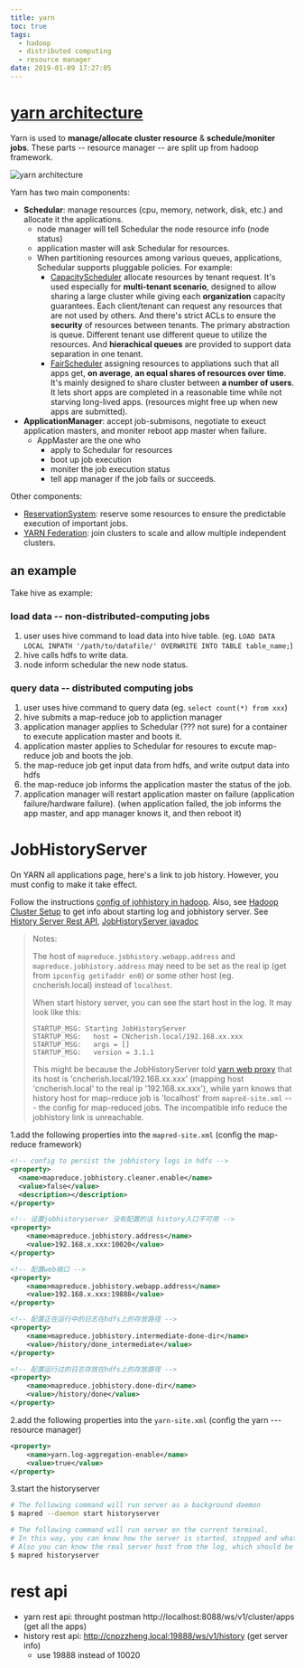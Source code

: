 ```yaml
---
title: yarn
toc: true
tags:
  - hadoop
  - distributed computing
  - resource manager
date: 2019-01-09 17:27:05
---
```



# [yarn architecture](https://hadoop.apache.org/docs/current/hadoop-yarn/hadoop-yarn-site/YARN.html)

Yarn is used to **manage/allocate cluster resource** & **schedule/moniter jobs**. These parts -- resource manager -- are split up from hadoop framework.

![yarn architecture](https://hadoop.apache.org/docs/current/hadoop-yarn/hadoop-yarn-site/yarn_architecture.gif)

Yarn has two main components:

* **Schedular**: manage resources (cpu, memory, network, disk, etc.) and allocate it the applications.
  * node manager will tell Schedular the node resource info (node status)
  * application master will ask Schedular for resources.
  * When partitioning resources among various queues, applications, Schedular supports pluggable policies. For example:
    * [CapacityScheduler](https://hadoop.apache.org/docs/current/hadoop-yarn/hadoop-yarn-site/CapacityScheduler.html) allocate resources by tenant request. It's used especially for **multi-tenant scenario**, designed to allow sharing a large cluster while giving each **organization** capacity guarantees. Each client/tenant can request any resources that are not used by others. And there's strict ACLs to ensure the **security** of resources between tenants. The primary abstraction is queue. Different tenant use different queue to utilize the resources. And **hierachical queues** are provided to support data separation in one tenant.
    * [FairScheduler](https://hadoop.apache.org/docs/current/hadoop-yarn/hadoop-yarn-site/FairScheduler.html) assigning resources to appliations such that all apps get, **on average**, **an equal shares of resources over time**. It's mainly designed to share cluster between **a number of users**. It lets short apps are completed in a reasonable time while not starving long-lived apps. (resources might free up when new apps are submitted).
* **ApplicationManager**: accept job-submisons, negotiate to exeuct application masters, and moniter reboot app master when failure.
  * AppMaster are the one who 
    * apply to Schedular for resources
    * boot up job execution
    * moniter the job execution status
    * tell app manager if the job fails or succeeds.

Other components:

* [ReservationSystem](https://hadoop.apache.org/docs/current/hadoop-yarn/hadoop-yarn-site/ReservationSystem.html): reserve some resources to ensure the predictable execution of important jobs.
* [YARN Federation](https://hadoop.apache.org/docs/current/hadoop-yarn/hadoop-yarn-site/Federation.html): join clusters to scale and allow multiple independent clusters.

## an example

Take hive as example:

### load data -- non-distributed-computing jobs

1. user uses hive command to load data into hive table. (eg. `LOAD DATA LOCAL INPATH '/path/to/datafile/' OVERWRITE INTO TABLE table_name;`)
2. hive calls hdfs to write data.
3. node inform schedular the new node status.

### query data -- distributed computing jobs

1. user uses hive command to query data (eg. `select count(*) from xxx`)
2. hive submits a map-reduce job to appliction manager
3. application manager applies to Schedular (??? not sure) for a container to execute application master and boots it.
4. application master applies to Schedular for resoures to excute map-reduce job and boots the job.
5. the map-reduce job get input data from hdfs, and write output data into hdfs
6. the map-reduce job informs the application master the status of the job.
7. application manager will restart application master on failure (application failure/hardware failure). (when application failed, the job informs the app master, and app manager knows it, and then reboot it)

# JobHistoryServer

On YARN all applications page, here's a link to job history. However, you must config to make it take effect.

Follow the instructions [config of johhistory in hadoop](https://blog.csdn.net/xiaoduan_/article/details/79689882). Also, see [Hadoop Cluster Setup](https://hadoop.apache.org/docs/r2.7.1/hadoop-project-dist/hadoop-common/ClusterSetup.html) to get info about starting log and jobhistory server. See [History Server Rest API](https://hadoop.apache.org/docs/r2.4.1/hadoop-yarn/hadoop-yarn-site/HistoryServerRest.html), [JobHistoryServer javadoc](https://hadoop.apache.org/docs/stable/hadoop-mapreduce-client/hadoop-mapreduce-client-hs/apidocs/index.html?org/apache/hadoop/mapreduce/v2/hs/package-tree.html)

> Notes:
>
> The host of `mapreduce.jobhistory.webapp.address` and `mapreduce.jobhistory.address` may need to be set as the real ip (get from `ipconfig getifaddr en0`) or some other host (eg. cncherish.local) instead of `localhost`.
>
> When start history server, you can see the start host in the log. It may look like this:
>
> ```
> STARTUP_MSG: Starting JobHistoryServer
> STARTUP_MSG:   host = CNcherish.local/192.168.xx.xxx
> STARTUP_MSG:   args = []
> STARTUP_MSG:   version = 3.1.1
> ```
>
> This might be because the JobHistoryServer told [yarn web proxy](https://hadoop.apache.org/docs/current/hadoop-yarn/hadoop-yarn-site/WebApplicationProxy.html#Configurations) that its host is 'cncherish.local/192.168.xx.xxx' (mapping host 'cncherish.local' to the real ip '192.168.xx.xxx'), while yarn knows that history host for map-reduce job is 'localhost' from `mapred-site.xml` --- the config for map-reduced jobs. The incompatible info reduce the jobhistory link is unreachable.

1.add the following properties into the `mapred-site.xml` (config the map-reduce framework)

```xml
<!-- config to persist the jobhistory logs in hdfs -->
<property>
  <name>mapreduce.jobhistory.cleaner.enable</name>
  <value>false</value>
  <description></description>
</property>

<!-- 设置jobhistoryserver 没有配置的话 history入口不可用 -->
<property>
    <name>mapreduce.jobhistory.address</name>
    <value>192.168.x.xxx:10020</value>
</property>

<!-- 配置web端口 -->
<property>
    <name>mapreduce.jobhistory.webapp.address</name>
    <value>192.168.x.xxx:19888</value>
</property>

<!-- 配置正在运行中的日志在hdfs上的存放路径 -->
<property>
    <name>mapreduce.jobhistory.intermediate-done-dir</name>
    <value>/history/done_intermediate</value>
</property>

<!-- 配置运行过的日志存放在hdfs上的存放路径 -->
<property>
    <name>mapreduce.jobhistory.done-dir</name>
    <value>/history/done</value>
</property>
```

2.add the following properties into the `yarn-site.xml` (config the yarn --- resource manager)

```xml
<property>
    <name>yarn.log-aggregation-enable</name>
    <value>true</value>
</property>
```

3.start the historyserver

```sh
# The following command will run server as a background daemon
$ mapred --daemon start historyserver

# The following command will run server on the current terminal.
# In this way, you can know how the server is started, stopped and what it does.
# Also you can know the real server host from the log, which should be aligned by the mapred-site.xml
$ mapred historyserver
```

# rest api

* yarn rest api:  throught postman http://localhost:8088/ws/v1/cluster/apps (get all the apps)
* history rest api: http://cnpzzheng.local:19888/ws/v1/history (get server info)
  * use 19888 instead of 10020